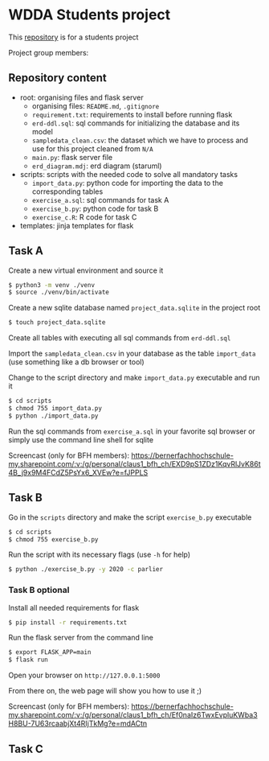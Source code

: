 # WDDA Students project

This [repository](https://github.com/HaKePlan/bfh-wdda) is for a students project

Project group members:

## Repository content
* root: organising files and flask server
  * organising files: `README.md`, `.gitignore`
  * `requirement.txt`: requirements to install before running flask
  * `erd-ddl.sql`: sql commands for initializing the database and its model
  * `sampledata_clean.csv`: the dataset which we have to process and use for this project cleaned from `N/A`
  * `main.py`: flask server file
  * `erd_diagram.mdj`: erd diagram (staruml)
* scripts: scripts with the needed code to solve all mandatory tasks
  * `import_data.py`: python code for importing the data to the corresponding tables
  * `exercise_a.sql`: sql commands for task A
  * `exercise_b.py`: python code for task B
  * `exercise_c.R`: R code for task C
* templates: jinja templates for flask

## Task A
Create a new virtual environment and source it
```bash
$ python3 -m venv ./venv
$ source ./venv/bin/activate
```

Create a new sqlite database named `project_data.sqlite` in the project root
```bash
$ touch project_data.sqlite
```

Create all tables with executing all sql commands from `erd-ddl.sql`

Import the `sampledata_clean.csv` in your database as the table `import_data` (use something like a db browser or tool)

Change to the script directory and make `import_data.py` executable and run it
```bash
$ cd scripts
$ chmod 755 import_data.py
$ python ./import_data.py
```

Run the sql commands from `exercise_a.sql` in your favorite sql browser or simply use the command line shell for sqlite

Screencast (only for BFH members): https://bernerfachhochschule-my.sharepoint.com/:v:/g/personal/claus1_bfh_ch/EXD9pS1ZDz1KqvRlJvK86t4B_j9x9M4FCdZ5PsYx6_XVEw?e=fJPPLS

## Task B
Go in the `scripts` directory and make the script `exercise_b.py` executable
```bash
$ cd scripts
$ chmod 755 exercise_b.py
```

Run the script with its necessary flags (use `-h` for help)
```bash
$ python ./exercise_b.py -y 2020 -c parlier
```

### Task B optional
Install all needed requirements for flask
```bash
$ pip install -r requirements.txt
```

Run the flask server from the command line
```bash
$ export FLASK_APP=main
$ flask run
```

Open your browser on `http://127.0.0.1:5000`

From there on, the web page will show you how to use it ;)

Screencast (only for BFH members): https://bernerfachhochschule-my.sharepoint.com/:v:/g/personal/claus1_bfh_ch/Ef0naIz6TwxEvpluKWba3H8BU-7U63rcaabjXt4RIjTkMg?e=mdACtn

## Task C


